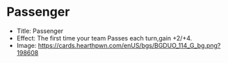 # Passenger
- Title:  Passenger
- Effect:  The first time your team Passes each turn,gain +2/+4.
- Image:  https://cards.hearthpwn.com/enUS/bgs/BGDUO_114_G_bg.png?198608
